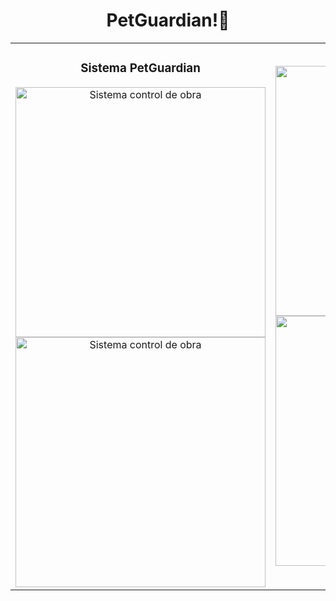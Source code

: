<div align="center">
    <h1>
        PetGuardian!👋
    </h1>
</div>
<table>
  <td width="50%">
    <h3 align="center">Sistema PetGuardian</h3>
    <div align="center">
      <img src="https://i.postimg.cc/X721sNpr/CAPTURA-1.png" width="400" alt="Sistema control de obra">
    </div>  
    <div align="center">
      <img src="https://i.postimg.cc/44zfqsLP/Base-de-datos.png" width="400" alt="Sistema control de obra">
    </div> 
  </td>

  <td width="50%">
    <div align="center">
      <img src="https://i.postimg.cc/x1cxhrzt/Captura-de-pantalla-2024-05-07-152650.png" width="400">
    </div>      
    <div align="center">
      <img src="https://i.postimg.cc/BnkYGh5s/Captura-de-pantalla-2024-05-07-152715.png" width="400" alt="Curso arquitectura MVVM">
    </div> 
  </td>
</table>                                                                                 




